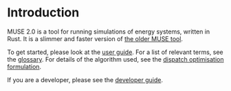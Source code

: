# Introduction

MUSE 2.0 is a tool for running simulations of energy systems, written in Rust. It is a slimmer and
faster version of [the older MUSE tool].

To get started, please look at the [user guide]. For a list of relevant terms, see the [glossary].
For details of the algorithm used, see the [dispatch optimisation formulation].

If you are a developer, please see the [developer guide].

[the older MUSE tool]: https://github.com/EnergySystemsModellingLab/MUSE_OS
[user guide]: ./user_guide.md
[developer guide]: ./developer_guide.md
[glossary]: ./glossary.md
[dispatch optimisation formulation]: ./dispatch_optimisation.md
